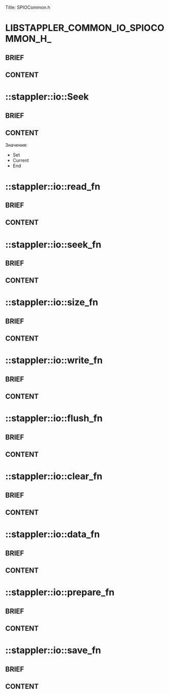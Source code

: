 Title: SPIOCommon.h


# LIBSTAPPLER_COMMON_IO_SPIOCOMMON_H_

## BRIEF

## CONTENT


# ::stappler::io::Seek

## BRIEF

## CONTENT

Значения:
* Set
* Current
* End


# ::stappler::io::read_fn

## BRIEF

## CONTENT


# ::stappler::io::seek_fn

## BRIEF

## CONTENT


# ::stappler::io::size_fn

## BRIEF

## CONTENT


# ::stappler::io::write_fn

## BRIEF

## CONTENT


# ::stappler::io::flush_fn

## BRIEF

## CONTENT


# ::stappler::io::clear_fn

## BRIEF

## CONTENT


# ::stappler::io::data_fn

## BRIEF

## CONTENT


# ::stappler::io::prepare_fn

## BRIEF

## CONTENT


# ::stappler::io::save_fn

## BRIEF

## CONTENT
